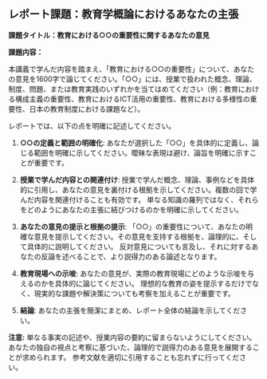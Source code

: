 ## レポート課題：教育学概論におけるあなたの主張

**課題タイトル：教育における○○の重要性に関するあなたの意見**

**課題内容：**

本講義で学んだ内容を踏まえ、「教育における○○の重要性」について、あなたの意見を1600字で論じてください。「○○」には、授業で扱われた概念、理論、制度、問題、または教育実践のいずれかを当てはめてください（例：教育における構成主義の重要性、教育におけるICT活用の重要性、教育における多様性の重要性、日本の教育制度における課題など）。

レポートでは、以下の点を明確に記述してください。

1. **○○の定義と範囲の明確化**:  あなたが選択した「○○」を具体的に定義し、論じる範囲を明確に示してください。曖昧な表現は避け、論旨を明確に示すことが重要です。

2. **授業で学んだ内容との関連付け**:  授業で学んだ概念、理論、事例などを具体的に引用し、あなたの意見を裏付ける根拠を示してください。複数の回で学んだ内容を関連付けることも有効です。  単なる知識の羅列ではなく、それらをどのようにあなたの主張に結びつけるのかを明確に示してください。

3. **あなたの意見の提示と根拠の提示**:  「○○」の重要性について、あなたの明確な意見を提示してください。その意見を支持する根拠を、論理的に、そして具体的に説明してください。  反対意見についても言及し、それに対するあなたの反論を述べることで、より説得力のある論述となります。

4. **教育現場への示唆**:  あなたの意見が、実際の教育現場にどのような示唆を与えるのかを具体的に論じてください。  理想的な教育の姿を提示するだけでなく、現実的な課題や解決策についても考察を加えることが重要です。

5. **結論**:  あなたの主張を簡潔にまとめ、レポート全体の結論を示してください。


**注意:**  単なる事実の記述や、授業内容の要約に留まらないようにしてください。  あなたの独自の視点と考察に基づいた、論理的で説得力のある意見を展開することが求められます。  参考文献を適切に引用することも忘れずに行ってください。

